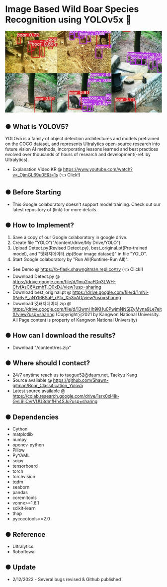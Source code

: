 # Image Based Wild Boar Species Recognition using YOLOv5x 🐗

![alt text](boar_sample.jpg)

## ● What is YOLOV5?

YOLOv5 is a family of object detection architectures and models pretrained on the COCO dataset, and represents Ultralytics open-source research into future vision AI methods, incorporating lessons learned and best practices evolved over thousands of hours of research and development(-ref. by Ultralytics).  

* Explanation Video KR @ https://www.youtube.com/watch?v=_OjmGL69u0E&t=1s (👈 Click!)

## ● Before Starting

* This Google colaboratory doesn't support model training. Check out our latest repository of (link) for more details.


## ● How to Implement?

1. Save a copy of our Google colaboratory in google drive.
2. Create file "YOLO"("/content/drive/My Drive/YOLO").
3. Upload Detect.py(Revised Detect.py), best_original.pt(Pre-trained model), and "멧돼지데이터.zip(Boar image dataset)" in file "YOLO". 
4. Start Google colaboratory by "Run All(Runtime-Run All)".

* See Demo @ https://b-flask.shawngitman.repl.co/try (👈 Click!)
* Download Detect.py @ https://drive.google.com/file/d/1mu2oaFDp3LWH-CfvfAsC6XzmhT_O0xDJ/view?usp=sharing
* Download best_original.pt @ https://drive.google.com/file/d/1mNi-fPa6vP_aNYI6BSaP_rPfx_X53oAO/view?usp=sharing
* Download 멧돼지데이터.zip @ https://drive.google.com/file/d/13wmHh9KHu0PwjmNNSjZyMvna9Le7eitX/view?usp=sharing (Copyrightⓒ2021 by Kangwon National University. All Page content is property of Kangwon National University)

## ● How can I download the results?

* Download "/content/res.zip"

## ● Where should I contact?

* 24/7 anytime reach us to taegue52@daum.net, Taekyu Kang
* Source available @ https://github.com/Shawn-gitman/Boar_Classification_Yolov5
* Latest source available @ https://colab.research.google.com/drive/1srx0xl4lk-GyL9jiCvrVUU3dmfHh4SJu?usp=sharing


## ● Dependencies

* Cython
* matplotlib
* numpy
* opencv-python
* Pillow
* PyYAML
* scipy
* tensorboard
* torch
* torchvision
* tqdm
* seaborn
* pandas
* coremltools
* vonnx>=1.8.1
* scikit-learn
* thop
* pycocotools>=2.0

## ● Reference

* Ultralytics
* Roboflowai

## ● Update

* 2/12/2022 - Several bugs revised & Github published
